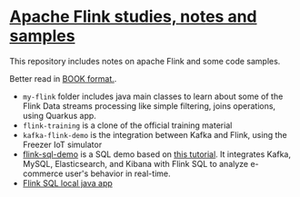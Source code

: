 # [Apache Flink studies, notes and samples](https://jbcodeforce.github.io/flink-studies/)

This repository includes notes on apache Flink and some code samples.

Better read in [BOOK format.](https://jbcodeforce.github.io/flink-studies/).

* `my-flink` folder includes java main classes to learn about some of the Flink Data streams processing like simple filtering, joins operations, using Quarkus app.
* `flink-training` is a clone of the official training material
* `kafka-flink-demo` is the integration between Kafka and Flink, using the Freezer IoT simulator
* [flink-sql-demo](https://github.com/jbcodeforce/flink-studies/tree/master/flink-sql-demo) is a SQL demo based on [this tutorial](https://flink.apache.org/2020/07/28/flink-sql-demo-building-e2e-streaming-application.html). It integrates Kafka, MySQL, Elasticsearch, and Kibana with Flink SQL to analyze e-commerce user's behavior in real-time.
* [Flink SQL local java app](https://github.com/jbcodeforce/flink-studies/tree/master/flink-sql-quarkus)